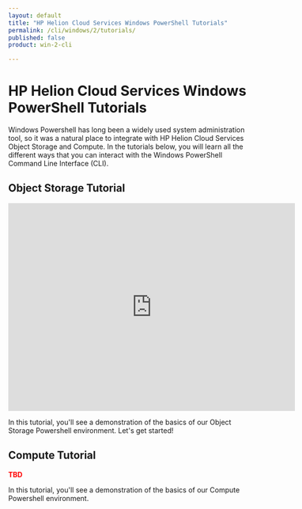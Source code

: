```yaml
---
layout: default
title: "HP Helion Cloud Services Windows PowerShell Tutorials"
permalink: /cli/windows/2/tutorials/
published: false
product: win-2-cli

---
```

# HP Helion Cloud Services Windows PowerShell Tutorials

Windows Powershell has long been a widely used system administration tool, so it was a natural place to integrate with HP Helion Cloud Services Object Storage and Compute.  In the tutorials below, you will learn all the different ways that you can interact with the Windows PowerShell Command Line Interface (CLI).


## Object Storage Tutorial

<iframe src="http://player.vimeo.com/video/33349560?title=0&amp;byline=0&amp;portrait=0" width="580" height="420" frameborder="0"> </iframe>

In this tutorial, you'll see a demonstration of the basics of our Object Storage Powershell environment. Let's get started!   

## Compute Tutorial

<font color="Red"><b>TBD</b></font>

In this tutorial, you'll see a demonstration of the basics of our Compute Powershell environment.

 
